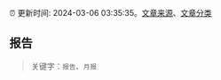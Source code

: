 :alarm_clock: 更新时间: 2024-03-06 03:35:35。[文章来源](/README.md)、[文章分类](/TAGS.md)

## 报告


> 关键字：`报告`、`月报`



